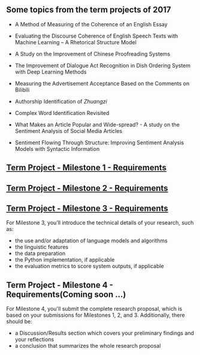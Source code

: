 ## Some topics from the term projects of 2017

+ A Method of Measuring of the Coherence of an English Essay

+ Evaluating the Discourse Coherence of English Speech Texts with Machine Learning – A Rhetorical Structure Model

+ A Study on the Improvement of Chinese Proofreading Systems

+ The Improvement of Dialogue Act Recognition in Dish Ordering System with Deep Learning Methods

+ Measuring the Advertisement Acceptance Based on the Comments on Bilibili

+ Authorship Identification of _Zhuangzi_

+ Complex Word Identification Revisited

+ What Makes an Article Popular and Wide-spread? - A study on the Sentiment Analysis of Social Media Articles

+ Sentiment Flowing Through Structure: Improving Sentiment Analysis Models with Syntactic Information


## [Term Project - Milestone 1 - Requirements](https://bxjthu.github.io/CompLing/slides/12/term_project_milestone_1.pdf)

## [Term Project - Milestone 2 - Requirements](https://bxjthu.github.io/CompLing/slides/13/term_project_milestone_2.pdf)

## [Term Project - Milestone 3 - Requirements](https://bxjthu.github.io/CompLing/slides/16/term_project_milestone_3.pdf)

For Milestone 3, you’ll introduce the technical details of your research, such as:

+ the use and/or adaptation of language models and algorithms
+ the linguistic features
+ the data preparation
+ the Python implementation, if applicable
+ the evaluation metrics to score system outputs, if applicable

## Term Project - Milestone 4 - Requirements(Coming soon ...)

For Milestone 4, you'll submit the complete research proposal, which is based on your submissions for Milestones 1, 2, and 3. Additionally, there should be:

+ a Discussion/Results section which covers your preliminary findings and your reflections
+ a conclusion that summarizes the whole research proposal
